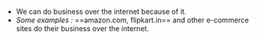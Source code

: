 - We can do business over the internet because of it.
- *Some examples :* ==amazon.com, flipkart.in== and other e-commerce sites do their business over the internet.
